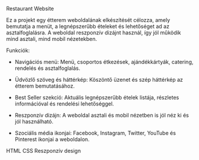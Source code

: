 Restaurant Website

Ez a projekt egy étterem weboldalának elkészítését célozza, amely bemutatja a menüt, a legnépszerűbb ételeket és lehetőséget ad az asztalfoglalásra. A weboldal reszponzív dizájnt használ, így jól működik mind asztali, mind mobil nézetekben.

Funkciók:

- Navigációs menü: Menü, csoportos étkezések, ajándékkártyák, catering, rendelés és asztalfoglalás.

- Üdvözlő szöveg és háttérkép: Köszöntő üzenet és szép háttérkép az étterem bemutatásához.

- Best Seller szekció: Aktuális legnépszerűbb ételek listája, részletes információval és rendelési lehetőséggel.

- Reszponzív dizájn: A weboldal asztali és mobil nézetben is jól néz ki és jól használható.

- Szociális média ikonjai: Facebook, Instagram, Twitter, YouTube és Pinterest ikonjai a weboldalon.

HTML
CSS
Reszponzív design